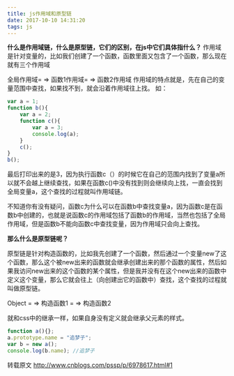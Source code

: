 ```yaml
---
title: js作用域和原型链
date: 2017-10-10 14:31:20
tags: js
---
```


**什么是作用域链，什么是原型链，它们的区别，在js中它们具体指什么？**
作用域是针对变量的，比如我们创建了一个函数，函数里面又包含了一个函数，那么现在就有三个作用域

全局作用域= => 函数1作用域= => 函数2作用域
作用域的特点就是，先在自己的变量范围中查找，如果找不到，就会沿着作用域往上找。
如：

```js
var a = 1;
function b(){
    var a = 2;
    function c(){
        var a = 3;
        console.log(a);
    }
    c();
}
b();

```

<!--more-->

最后打印出来的是3，因为执行函数c（）的时候它在自己的范围内找到了变量a所以就不会越上继续查找，如果在函数c()中没有找到则会继续向上找，一直会找到全局变量a，这个查找的过程就叫作用域链。

不知道你有没有疑问，函数c为什么可以在函数b中查找变量a，因为函数c是在函数b中创建的，也就是说函数c的作用域包括了函数b的作用域，当然也包括了全局作用域，但是函数b不能向函数c中查找变量，因为作用域只会向上查找。


**那么什么是原型链呢？**

原型链是针对构造函数的，比如我先创建了一个函数，然后通过一个变量new了这个函数，那么这个被new出来的函数就会继承创建出来的那个函数的属性，然后如果我访问new出来的这个函数的某个属性，但是我并没有在这个new出来的函数中定义这个变量，那么它就会往上（向创建出它的函数中）查找，这个查找的过程就叫做原型链。

Object = => 构造函数1 = => 构造函数2

就和css中的继承一样，如果自身没有定义就会继承父元素的样式。


```js
function a(){};
a.prototype.name = "追梦子";
var b = new a();
console.log(b.name); //追梦子
```

转载原文 http://www.cnblogs.com/pssp/p/6978617.html#1


